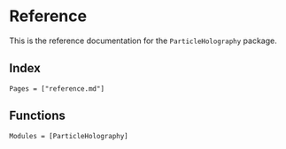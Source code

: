 # Reference

This is the reference documentation for the `ParticleHolography` package.

## Index

```@index
Pages = ["reference.md"]
```

## Functions

```@autodocs
Modules = [ParticleHolography]
```